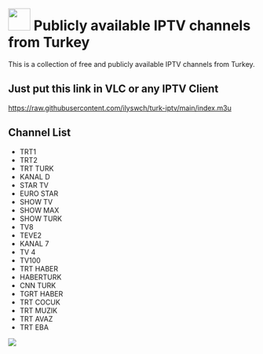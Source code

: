 # <img src="https://raw.githubusercontent.com/ilyswch/turk-iptv/main/img/icon.png" width="45"/> Publicly available IPTV channels from Turkey

This is a collection of free and publicly available IPTV channels from Turkey. 


## Just put this link in VLC or any IPTV Client

https://raw.githubusercontent.com/ilyswch/turk-iptv/main/index.m3u

## Channel List
- TRT1
- TRT2
- TRT TURK
- KANAL D
- STAR TV
- EURO STAR
- SHOW TV
- SHOW MAX
- SHOW TURK
- TV8
- TEVE2
- KANAL 7
- TV 4
- TV100
- TRT HABER
- HABERTURK
- CNN TURK
- TGRT HABER
- TRT COCUK
- TRT MUZIK
- TRT AVAZ
- TRT EBA

<img src="https://raw.githubusercontent.com/ilyswch/turk-iptv/main/docs/screenshot.png">
